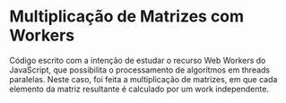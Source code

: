# Multiplicação de Matrizes com Workers

Código escrito com a intenção de estudar o recurso Web Workers do JavaScript, que possibilita o processamento de algorítmos em threads paralelas. Neste caso, foi feita a multiplicação de matrizes, em que cada elemento da matriz resultante é calculado por um work independente.
